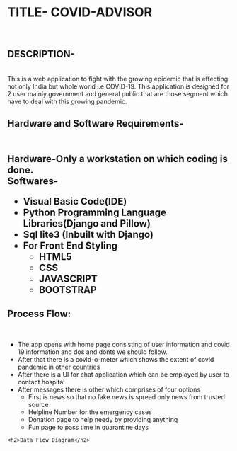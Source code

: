 <H1> TITLE- COVID-ADVISOR </H1>
<BR>
<h2>DESCRIPTION-</h2>
  <br>
This is a web application to fight with the growing epidemic that is effecting not only India but whole world i.e COVID-19.
This application is designed for 2 user mainly government and general public that are those segment which have to deal with this growing pandemic.
<br>
<h2> Hardware and Software Requirements- <h2>
  <br>
Hardware-Only a workstation on which coding is done.
  <br>
Softwares-
  <ul>
  <li>Visual Basic Code(IDE)</li>
   <li>Python Programming Language Libraries(Django and Pillow)</li>
    <li>Sql lite3 (Inbuilt with Django)</li>
    <li>For Front End Styling 
<ul><li>HTML5</li>
      <li>CSS</li>
      <li>JAVASCRIPT</li>
      <li>BOOTSTRAP</li></ul>    
</li>
  </ul>
  <h2>Process Flow:</h2>
  <br>
  <ul>
  <li>The app opens with home page consisting of user information and covid 19 information and dos and donts we should follow.</li>
   <li>After that there is a covid-o-meter which shows the extent of covid pandemic in other countries</li>
       <li>After there is a UI for chat application which can be employed by user to contact  hospital</li>
       <li>After messages there is other which comprises of four options
    <ul>
            <li> First is news so that no fake news is spread only news from trusted source</li>
         <li>Helpline Number for the emergency cases </li>
         <li>Donation page to help needy by providing anything</li>
            <li>Fun page to pass time in quarantine days</li>
         </ul>
    </li>
    
    
  </ul>
  
    <h2>Data Flow Diagram</h2>
  
